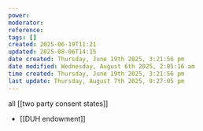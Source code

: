 ```yaml
---
power: 
moderator: 
reference: 
tags: []
created: 2025-06-19T11:21
updated: 2025-08-06T14:15
date created: Thursday, June 19th 2025, 3:21:56 pm
date modified: Wednesday, August 6th 2025, 2:05:16 am
time created: Thursday, June 19th 2025, 3:21:56 pm
last update: Thursday, August 7th 2025, 9:27:05 pm
---
```

all [[two party consent states]]
- [[DUH endowment]]